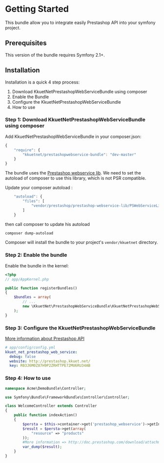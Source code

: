 Getting Started
==================================

This bundle allow you to integrate easily Prestashop API into your symfony project.

## Prerequisites

This version of the bundle requires Symfony 2.1+.

## Installation

Installation is a quick 4 step process:

1. Download KkuetNetPrestashopWebServiceBundle using composer
2. Enable the Bundle
3. Configure the KkuetNetPrestashopWebServiceBundle
4. How to use

### Step 1: Download KkuetNetPrestashopWebServiceBundle using composer

Add KkuetNetPrestashopWebServiceBundle in your composer.json:

```js
{
    "require": {
        "kkuetnet/prestashopwebservice-bundle": "dev-master"
    }
}
```

The bundle uses the [Prestashop webservice lib](https://github.com/PrestaShop/PrestaShop-webservice-lib). We need to set the autoload of composer to use this library,
which is not PSR compatible.

Update your composer autoload :
```js
    "autoload": {
        "files": [
            "vendor/prestashop/prestashop-webservice-lib/PSWebServiceLibrary.php"
        ]
    }
```

then call composer to update his autoload
```bash
composer dump-autoload
```

Composer will install the bundle to your project's `vendor/kkuetnet` directory.

### Step 2: Enable the bundle

Enable the bundle in the kernel:

``` php
<?php
// app/AppKernel.php

public function registerBundles()
{
    $bundles = array(
        // ...
        new \KkuetNet\PrestashopWebServiceBundle\KkuetNetPrestashopWebServiceBundle(),
    );
}
```

### Step 3: Configure the KkuetNetPrestashopWebServiceBundle

[More information about Prestashop API](http://doc.prestashop.com/download/attachments/720902/CRUD%20Tutorial%20EN.pdf)
``` yaml
# app/config/config.yml
kkuet_net_prestashop_web_service:
  debug: false
  website: http://prestashop.kkuet.net/
  key: R03J6M0Z87H9P2ZRHTTPE72MU6RU34AB
```

### Step 4: How to use

``` php
namespace Acme\DemoBundle\Controller;

use Symfony\Bundle\FrameworkBundle\Controller\Controller;

class WelcomeController extends Controller
{
    public function indexAction()
    {
        $persta = $this->container->get('prestashop_webservice')->getInstance();
        $result = $persta->get(array(
            "resource" => "products"
        ));
        #More information => http://doc.prestashop.com/download/attachments/720902/CRUD%20Tutorial%20EN.pdf
        var_dump($result);
    }
}
```